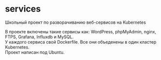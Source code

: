 # services
Школьный проект по разворачиванию веб-сервисов на Kubernetes

В проекте включены такие сервисы как: WordPress, phpMyAdmin, nginx, FTPS, Grafana, Influxdb и MySQL.\
У каждого сервиса свой Dockerfile. Все они объеденены в один кластер Kubernetes.\
Проект написан под Ubuntu.
